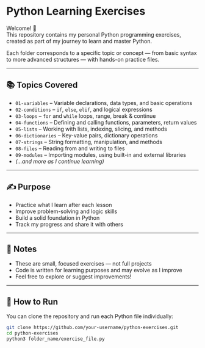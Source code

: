 # Python Learning Exercises

Welcome! 👋  
This repository contains my personal Python programming exercises, created as part of my journey to learn and master Python.

Each folder corresponds to a specific topic or concept — from basic syntax to more advanced structures — with hands-on practice files.

---

## 📚 Topics Covered

- `01-variables` – Variable declarations, data types, and basic operations  
- `02-conditions` – `if`, `else`, `elif`, and logical expressions  
- `03-loops` – `for` and `while` loops, range, break & continue  
- `04-functions` – Defining and calling functions, parameters, return values  
- `05-lists` – Working with lists, indexing, slicing, and methods  
- `06-dictionaries` – Key-value pairs, dictionary operations  
- `07-strings` – String formatting, manipulation, and methods  
- `08-files` – Reading from and writing to files  
- `09-modules` – Importing modules, using built-in and external libraries  
- *(...and more as I continue learning)*

---

## ✍️ Purpose

- Practice what I learn after each lesson  
- Improve problem-solving and logic skills  
- Build a solid foundation in Python  
- Track my progress and share it with others  

---

## 📌 Notes

- These are small, focused exercises — not full projects  
- Code is written for learning purposes and may evolve as I improve  
- Feel free to explore or suggest improvements!

---

## 🚀 How to Run

You can clone the repository and run each Python file individually:

```bash
git clone https://github.com/your-username/python-exercises.git
cd python-exercises
python3 folder_name/exercise_file.py
